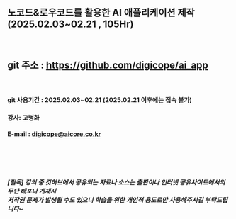 
##  노코드&로우코드를 활용한 AI 애플리케이션 제작 (2025.02.03~02.21 , 105Hr)
<br>

## git 주소 :    https://github.com/digicope/ai_app
<br>


#### git 사용기간 : 2025.02.03~02.21 (2025.02.21 이후에는 접속 불가)


#### 강사: 고병화
#### E-mail : digicope@aicore.co.kr

<br>
<br>
<br>

##### [필독] 강의 중 깃허브에서 공유되는 자료나 소스는 출판이나 인터넷 공유사이트에서의 무단 배포나 게재시 <br> 저작권 문제가 발생될 수도 있으니 학습을 위한 개인적 용도로만 사용해주시길 부탁드립니다~     
